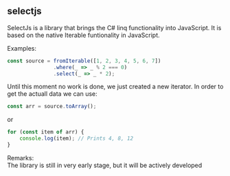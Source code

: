 selectjs
-------
SelectJs is a library that brings the C# linq functionality into JavaScript. It is based on the native Iterable funtionality in JavaScript.

Examples:
```js
const source = fromIterable([1, 2, 3, 4, 5, 6, 7])
               .where(_ => _ % 2 === 0)
               .select(_ => _ * 2);
```
Until this moment no work is done, we just created a new iterator.  In order to get the actuall data we can use:
```js
const arr = source.toArray();
```
or
```js
for (const item of arr) {
    console.log(item); // Prints 4, 8, 12
}
```

Remarks:  
The library is still in very early stage, but it will be actively developed
